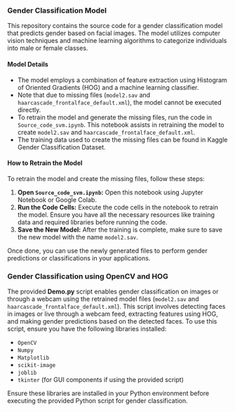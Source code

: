 ### Gender Classification Model
This repository contains the source code for a gender classification model that predicts gender based on facial images. The model utilizes computer vision techniques and machine learning algorithms to categorize individuals into male or female classes.

#### Model Details
- The model employs a combination of feature extraction using Histogram of Oriented Gradients (HOG) and a machine learning classifier.
- Note that due to missing files (`model2.sav` and `haarcascade_frontalface_default.xml`), the model cannot be executed directly.
- To retrain the model and generate the missing files, run the code in `Source_code_svm.ipynb`. This notebook assists in retraining the model to create `model2.sav` and `haarcascade_frontalface_default.xml`.
- The training data used to create the missing files can be found in  Kaggle Gender Classification Dataset.
#### How to Retrain the Model
To retrain the model and create the missing files, follow these steps:

1. **Open `Source_code_svm.ipynb`:** Open this notebook using Jupyter Notebook or Google Colab.
2. **Run the Code Cells:** Execute the code cells in the notebook to retrain the model. Ensure you have all the necessary resources like training data and required libraries before running the code.
3. **Save the New Model:** After the training is complete, make sure to save the new model with the name `model2.sav`.

Once done, you can use the newly generated files to perform gender predictions or classifications in your applications.

### Gender Classification using OpenCV and HOG
The provided **Demo.py** script enables gender classification on images or through a webcam using the retrained model files (`model2.sav` and `haarcascade_frontalface_default.xml`). This script involves detecting faces in images or live through a webcam feed, extracting features using HOG, and making gender predictions based on the detected faces. To use this script, ensure you have the following libraries installed:

- `OpenCV`
- `Numpy`
- `Matplotlib`
- `scikit-image`
- `joblib`
- `tkinter` (for GUI components if using the provided script)

Ensure these libraries are installed in your Python environment before executing the provided Python script for gender classification.
